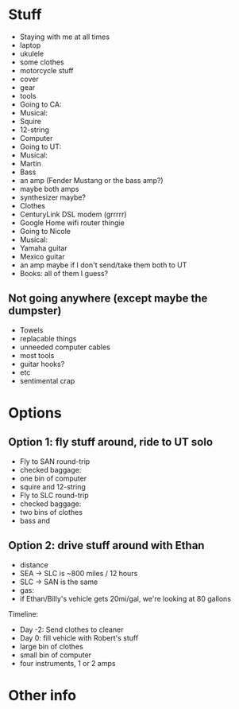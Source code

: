 
# Stuff

- Staying with me at all times
 - laptop
 - ukulele
 - some clothes
 - motorcycle stuff
  - cover
  - gear
  - tools
- Going to CA:
 - Musical:
  - Squire
  - 12-string
 - Computer
- Going to UT:
 - Musical:
  - Martin
  - Bass
  - an amp (Fender Mustang or the bass amp?)
  - maybe both amps
  - synthesizer maybe?
 - Clothes
 - CenturyLink DSL modem (grrrrr)
 - Google Home wifi router thingie
- Going to Nicole
 - Musical:
  - Yamaha guitar
  - Mexico guitar
  - an amp maybe if I don't send/take them both to UT
 - Books: all of them I guess?

## Not going anywhere (except maybe the dumpster)

- Towels
- replacable things
 - unneeded computer cables
 - most tools
 - guitar hooks?
 - etc
- sentimental crap

# Options

## Option 1: fly stuff around, ride to UT solo

- Fly to SAN round-trip
 - checked baggage:
  - one bin of computer
  - squire and 12-string
- Fly to SLC round-trip
 - checked baggage:
  - two bins of clothes
  - bass and 

## Option 2: drive stuff around with Ethan

- distance
 - SEA -> SLC is ~800 miles / 12 hours
 - SLC -> SAN is the same
 - gas:
  - if Ethan/Billy's vehicle gets 20mi/gal, we're looking at 80 gallons

Timeline:
- Day -2: Send clothes to cleaner
- Day 0: fill vehicle with Robert's stuff
 - large bin of clothes
 - small bin of computer
 - four instruments, 1 or 2 amps

# Other info


